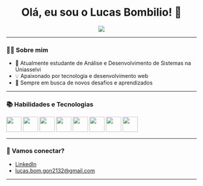 <h1 align="center">Olá, eu sou o Lucas Bombilio! 👋</h1>

<p align="center">
  <img src="https://readme-typing-svg.demolab.com?font=Fira+Code&duration=3000&pause=1000&color=27F7B6&center=true&vCenter=true&width=550&lines=Desenvolvedor+.NET+%7C+C%23+%7C+ASP.NET+Core;Estudante+%7C+Apaixonado+por+tecnologia+e+web" />
</p>

---

### 👨‍💻 Sobre mim

- 👾 Atualmente estudante de Análise e Desenvolvimento de Sistemas na Uniasselvi
- 💡 Apaixonado por tecnologia e desenvolvimento web
- 🚀 Sempre em busca de novos desafios e aprendizados

---

### 📚 Habilidades e Tecnologias

<p align="left">
  <img src="https://cdn.jsdelivr.net/gh/devicons/devicon/icons/csharp/csharp-original.svg" width="40px"/>
  <img src="https://cdn.jsdelivr.net/gh/devicons/devicon/icons/dot-net/dot-net-original.svg" width="40px"/>
  <img src="https://cdn.jsdelivr.net/gh/devicons/devicon/icons/mysql/mysql-original.svg" width="40px"/>
  <img src="https://cdn.jsdelivr.net/gh/devicons/devicon/icons/angular/angular-original.svg" width="40px"/>
  <img src="https://cdn.jsdelivr.net/gh/devicons/devicon/icons/javascript/javascript-original.svg" width="40px"/>
  <img src="https://cdn.jsdelivr.net/gh/devicons/devicon/icons/html5/html5-original.svg" width="40px"/>
  <img src="https://cdn.jsdelivr.net/gh/devicons/devicon/icons/css3/css3-original.svg" width="40px"/>
  <img src="https://cdn.jsdelivr.net/gh/devicons/devicon/icons/git/git-original.svg" width="40px"/>
</p>

---


### 🤝 Vamos conectar?

- [LinkedIn](https://www.linkedin.com/in/lucasbombilio)
- lucas.bom.gon2132@gmail.com

---

